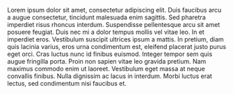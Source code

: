 Lorem ipsum dolor sit amet, consectetur adipiscing elit. Duis faucibus arcu a augue consectetur, tincidunt malesuada enim sagittis. Sed pharetra imperdiet risus rhoncus interdum. Suspendisse pellentesque arcu sit amet posuere feugiat. Duis nec mi a dolor tempus mollis vel vitae leo. In et imperdiet eros. Vestibulum suscipit ultrices ipsum a mattis. In pretium, diam quis lacinia varius, eros urna condimentum est, eleifend placerat justo purus eget orci. Cras luctus nunc id finibus euismod. Integer tempor sem quis augue fringilla porta. Proin non sapien vitae leo gravida pretium. Nam maximus commodo enim ut laoreet. Vestibulum eget massa at neque convallis finibus. Nulla dignissim ac lacus in interdum. Morbi luctus erat lectus, sed condimentum nisi faucibus et.
